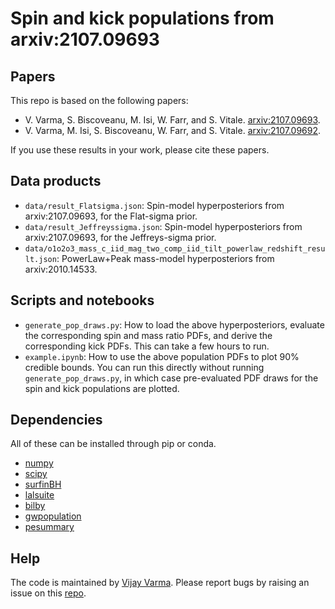 # Spin and kick populations from arxiv:2107.09693

## Papers
This repo is based on the following papers:
* V. Varma, S. Biscoveanu, M. Isi, W. Farr, and S. Vitale.
[arxiv:2107.09693](https://arxiv.org/abs/2107.09693).
* V. Varma, M. Isi, S. Biscoveanu, W. Farr, and S. Vitale.
[arxiv:2107.09692](https://arxiv.org/abs/2107.09692).

If you use these results in your work, please cite these papers.

## Data products
* `data/result_Flatsigma.json`: Spin-model hyperposteriors from
  arxiv:2107.09693, for the Flat-sigma prior.
* `data/result_Jeffreyssigma.json`: Spin-model hyperposteriors from
  arxiv:2107.09693, for the Jeffreys-sigma prior.
* `data/o1o2o3_mass_c_iid_mag_two_comp_iid_tilt_powerlaw_redshift_result.json`:
PowerLaw+Peak mass-model hyperposteriors from arxiv:2010.14533.

## Scripts and notebooks
* `generate_pop_draws.py`: How to load the above hyperposteriors, evaluate the
  corresponding spin and mass ratio PDFs, and derive the corresponding kick
  PDFs. This can take a few hours to run.
* `example.ipynb`: How to use the above population PDFs to plot 90% credible
  bounds. You can run this directly without running `generate_pop_draws.py`, in
  which case pre-evaluated PDF draws for the spin and kick populations are
  plotted.

## Dependencies
All of these can be installed through pip or conda.
* [numpy](https://docs.scipy.org/doc/numpy/user/install.html)
* [scipy](https://www.scipy.org/install.html)
* [surfinBH](https://pypi.org/project/surfinBH/)
* [lalsuite](https://pypi.org/project/lalsuite)
* [bilby](https://pypi.org/project/bilby/)
* [gwpopulation](https://pypi.org/project/gwpopulation/)
* [pesummary](https://pypi.org/project/pesummary/)

## Help
The code is maintained by [Vijay Varma](https://vijayvarma.com). Please report
bugs by raising an issue on this
[repo](https://github.com/vijayvarma392/spin_kick_pop_GWTC2/issues).
